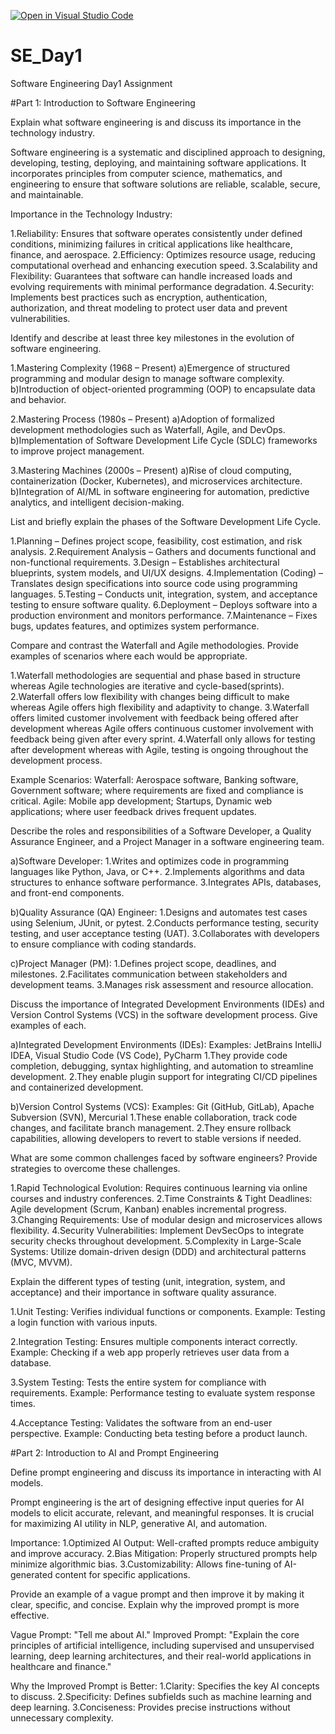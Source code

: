 [![Open in Visual Studio Code](https://classroom.github.com/assets/open-in-vscode-2e0aaae1b6195c2367325f4f02e2d04e9abb55f0b24a779b69b11b9e10269abc.svg)](https://classroom.github.com/online_ide?assignment_repo_id=18368255&assignment_repo_type=AssignmentRepo)
# SE_Day1
Software Engineering Day1 Assignment

#Part 1: Introduction to Software Engineering

Explain what software engineering is and discuss its importance in the technology industry.

Software engineering is a systematic and disciplined approach to designing, developing, testing, deploying, and maintaining software applications. It incorporates principles from computer science, mathematics, and engineering to ensure that software solutions are reliable, scalable, secure, and maintainable.

Importance in the Technology Industry:

1.Reliability: Ensures that software operates consistently under defined conditions, minimizing failures in critical applications like healthcare, finance, and aerospace.
2.Efficiency: Optimizes resource usage, reducing computational overhead and enhancing execution speed.
3.Scalability and Flexibility: Guarantees that software can handle increased loads and evolving requirements with minimal performance degradation.
4.Security: Implements best practices such as encryption, authentication, authorization, and threat modeling to protect user data and prevent vulnerabilities.


Identify and describe at least three key milestones in the evolution of software engineering.

1.Mastering Complexity (1968 – Present)
a)Emergence of structured programming and modular design to manage software complexity.
b)Introduction of object-oriented programming (OOP) to encapsulate data and behavior.

2.Mastering Process (1980s – Present)
a)Adoption of formalized development methodologies such as Waterfall, Agile, and DevOps.
b)Implementation of Software Development Life Cycle (SDLC) frameworks to improve project management.

3.Mastering Machines (2000s – Present)
a)Rise of cloud computing, containerization (Docker, Kubernetes), and microservices architecture.
b)Integration of AI/ML in software engineering for automation, predictive analytics, and intelligent decision-making.


List and briefly explain the phases of the Software Development Life Cycle.

1.Planning – Defines project scope, feasibility, cost estimation, and risk analysis.
2.Requirement Analysis – Gathers and documents functional and non-functional requirements.
3.Design – Establishes architectural blueprints, system models, and UI/UX designs.
4.Implementation (Coding) – Translates design specifications into source code using programming languages.
5.Testing – Conducts unit, integration, system, and acceptance testing to ensure software quality.
6.Deployment – Deploys software into a production environment and monitors performance.
7.Maintenance – Fixes bugs, updates features, and optimizes system performance.

Compare and contrast the Waterfall and Agile methodologies. Provide examples of scenarios where each would be appropriate.

1.Waterfall methodologies are sequential and phase based in structure whereas Agile technologies are iterative and cycle-based(sprints).
2.Waterfall offers low flexibility with changes being difficult to make whereas Agile offers high flexibility and adaptivity to change.
3.Waterfall offers limited customer involvement with feedback being offered after development whereas Agile offers continuous customer involvement with feedback being given after every sprint.
4.Waterfall only allows for testing after development whereas with Agile, testing is ongoing throughout the development process.

Example Scenarios:
Waterfall: Aerospace software, Banking software, Government software; where requirements are fixed and compliance is critical.
Agile: Mobile app development; Startups, Dynamic web applications; where user feedback drives frequent updates.

Describe the roles and responsibilities of a Software Developer, a Quality Assurance Engineer, and a Project Manager in a software engineering team.

a)Software Developer:
1.Writes and optimizes code in programming languages like Python, Java, or C++.
2.Implements algorithms and data structures to enhance software performance.
3.Integrates APIs, databases, and front-end components.

b)Quality Assurance (QA) Engineer:
1.Designs and automates test cases using Selenium, JUnit, or pytest.
2.Conducts performance testing, security testing, and user acceptance testing (UAT).
3.Collaborates with developers to ensure compliance with coding standards.

c)Project Manager (PM):
1.Defines project scope, deadlines, and milestones.
2.Facilitates communication between stakeholders and development teams.
3.Manages risk assessment and resource allocation.

Discuss the importance of Integrated Development Environments (IDEs) and Version Control Systems (VCS) in the software development process. Give examples of each.

a)Integrated Development Environments (IDEs):
Examples: JetBrains IntelliJ IDEA, Visual Studio Code (VS Code), PyCharm
1.They provide code completion, debugging, syntax highlighting, and automation to streamline development.
2.They enable plugin support for integrating CI/CD pipelines and containerized development.

b)Version Control Systems (VCS):
Examples: Git (GitHub, GitLab), Apache Subversion (SVN), Mercurial
1.These enable collaboration, track code changes, and facilitate branch management.
2.They ensure rollback capabilities, allowing developers to revert to stable versions if needed.


What are some common challenges faced by software engineers? Provide strategies to overcome these challenges.

1.Rapid Technological Evolution: Requires continuous learning via online courses and industry conferences.
2.Time Constraints & Tight Deadlines: Agile development (Scrum, Kanban) enables incremental progress.
3.Changing Requirements: Use of modular design and microservices allows flexibility.
4.Security Vulnerabilities: Implement DevSecOps to integrate security checks throughout development.
5.Complexity in Large-Scale Systems: Utilize domain-driven design (DDD) and architectural patterns (MVC, MVVM).


Explain the different types of testing (unit, integration, system, and acceptance) and their importance in software quality assurance.

1.Unit Testing: Verifies individual functions or components.
Example: Testing a login function with various inputs.

2.Integration Testing: Ensures multiple components interact correctly.
Example: Checking if a web app properly retrieves user data from a database.

3.System Testing: Tests the entire system for compliance with requirements.
Example: Performance testing to evaluate system response times.

4.Acceptance Testing: Validates the software from an end-user perspective.
Example: Conducting beta testing before a product launch.


#Part 2: Introduction to AI and Prompt Engineering


Define prompt engineering and discuss its importance in interacting with AI models.

Prompt engineering is the art of designing effective input queries for AI models to elicit accurate, relevant, and meaningful responses. It is crucial for maximizing AI utility in NLP, generative AI, and automation.

Importance:
1.Optimized AI Output: Well-crafted prompts reduce ambiguity and improve accuracy.
2.Bias Mitigation: Properly structured prompts help minimize algorithmic bias.
3.Customizability: Allows fine-tuning of AI-generated content for specific applications.

Provide an example of a vague prompt and then improve it by making it clear, specific, and concise. Explain why the improved prompt is more effective.

Vague Prompt: "Tell me about AI."
Improved Prompt: "Explain the core principles of artificial intelligence, including supervised and unsupervised learning, deep learning architectures, and their real-world applications in healthcare and finance."

Why the Improved Prompt is Better:
1.Clarity: Specifies the key AI concepts to discuss.
2.Specificity: Defines subfields such as machine learning and deep learning.
3.Conciseness: Provides precise instructions without unnecessary complexity.
